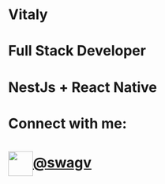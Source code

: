 # Vitaly

# Full Stack Developer
# NestJs + React Native

# Connect with me:

<!-- [![website](./img/linkedin-light.svg)](https://linkedin.com/in/)
[![website](./img/linkedin-dark.svg)](https://linkedin.com/in/)
&nbsp;&nbsp; -->
# <img src="https://1000logos.net/wp-content/uploads/2021/04/Telegram-logo.png" width="50px" align="center">[@swagv](https://t.me/swagv)
